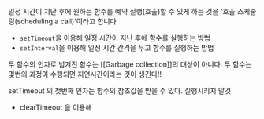 ---
---


일정 시간이 지난 후에 원하는 함수를 예약 실행(호출)할 수 있게 하는 것을 '호출 스케줄링(scheduling a call)'이라고 합니다

-   `setTimeout`을 이용해 일정 시간이 지난 후에 함수를 실행하는 방법
-   `setInterval`을 이용해 일정 시간 간격을 두고 함수를 실행하는 방법

두 함수의 인자로 넘겨진 함수는 [[Garbage collection]]의 대상이 아니다. 
두 함수는 몇번의 과정이 수행되면 지연시간이라는 것이 생긴다!! 



setTimeout 의 첫번째 인자는 함수의 참조값을 받을 수 있다. 실행시키지 말것 



- clearTimeout 을 이용해 



